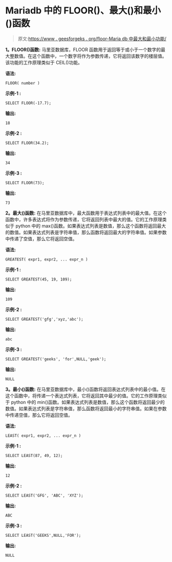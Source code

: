 # Mariadb 中的 FLOOR()、最大()和最小()函数

> 原文:[https://www . geesforgeks . org/floor-Maria db 中最大和最小功能/](https://www.geeksforgeeks.org/floor-greatest-and-least-function-in-mariadb/)

**1。FLOOR()函数:**
马里亚数据库，FLOOR 函数用于返回等于或小于一个数字的最大整数值。在这个函数中，一个数字将作为参数传递，它将返回该数字的楼层值。该功能的工作原理类似于 CEIL()功能。

**语法:**

```
FLOOR( number )
```

**示例-1 :**

```
SELECT FLOOR(-17.7);
```

**输出:**

```
18
```

**示例-2 :**

```
SELECT FLOOR(34.2);
```

**输出:**

```
34
```

**示例-3 :**

```
SELECT FLOOR(73);
```

**输出:**

```
73
```

**2。最大()函数:**
在马里亚数据库中，最大函数用于表达式列表中的最大值。在这个函数中，许多表达式将作为参数传递，它将返回列表中最大的值。它的工作原理类似于 python 中的 max()函数。如果表达式列表是数值，那么这个函数将返回最大的数值。如果表达式列表是字符串值，那么函数将返回最大的字符串值。如果参数中传递了空值，那么它将返回空值。

**语法:**

```
GREATEST( expr1, expr2, ... expr_n )
```

**示例-1 :**

```
SELECT GREATEST(45, 19, 109);
```

**输出:**

```
109
```

**示例-2 :**

```
SELECT GREATEST('gfg','xyz,'abc');
```

**输出:**

```
abc
```

**示例-3 :**

```
SELECT GREATEST('geeks', 'for',NULL,'geek');
```

**输出:**

```
NULL
```

**3。最小()函数:**
在马里亚数据库中，最小()函数将返回表达式列表中的最小值。在这个函数中，将传递一个表达式列表，它将返回其中最少的值。它的工作原理类似于 python 中的 min()函数。如果表达式列表是数值，那么这个函数将返回最少的数值。如果表达式列表是字符串值，那么函数将返回最小的字符串值。如果在参数中传递空值，那么它将返回空值。

**语法:**

```
LEAST( expr1, expr2, ... expr_n )
```

**示例-1 :**

```
SELECT LEAST(87, 49, 12);
```

**输出:**

```
12
```

**示例-2 :**

```
SELECT LEAST('GFG', 'ABC', 'XYZ');
```

**输出:**

```
ABC
```

**示例-3 :**

```
SELECT LEAST('GEEKS',NULL,'FOR');
```

**输出:**

```
NULL
```